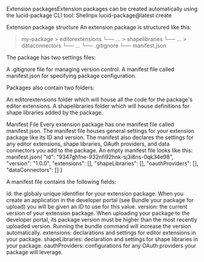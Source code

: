  















Extension packagesExtension packages can be created automatically using the lucid-package CLI tool:
Shellnpx lucid-package@latest create

Extension package structure
An extension package is structured like this:
> my-package
    > editorextensions
        └── ...
    > shapelibraries
        └── ...
    > dataconnectors
        └── ...
    └── .gitignore
    └── manifest.json

The package has two settings files:

A .gitignore file for managing version control.
A manifest file called manifest.json for specifying package configuration.

Packages also contain two folders:

An editorextensions folder which will house all the code for the package's editor extensions.
A shapelibraries folder which will house definitions for shape libraries added by the package.

Manifest File
Every extension package has one manifest file called manifest.json. The manifest file houses general settings for your extension package like its ID and version. The manifest also declares the settings for any editor extensions, shape libraries, OAuth providers, and data connectors you add to the package. An empty manifest file looks like this:
manifest.json{
  "id": "9347ghfne-932nfi92hnk-sj3i8ns-0qk34e98",
  "version": "1.0.0",
  "extensions": [],
  "shapeLibraries": [],
  "oauthProviders": [],
  "dataConnectors": []
}

A manifest file contains the following fields:

id: the globaly unique identifier for your extension package. When you create an application in the developer portal (see Bundle your package for upload) you will be given an ID to use for this value.
version: the current version of your extension package. When uploading your package to the developer portal, its package version must be higher than the most recently uploaded version. Running the bundle command will increase the version automatically.
extensions: declarations and settings for editor extensions in your package.
shapeLibraries: declaration and settings for shape libraries in your package.
oauthProviders: configurations for any OAuth providers your package will leverage.
